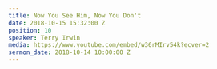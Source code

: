 ```yaml
---
title: Now You See Him, Now You Don't
date: 2018-10-15 15:32:00 Z
position: 10
speaker: Terry Irwin
media: https://www.youtube.com/embed/w36rMIrv54k?ecver=2
sermon_date: 2018-10-14 10:00:00 Z
---
```


